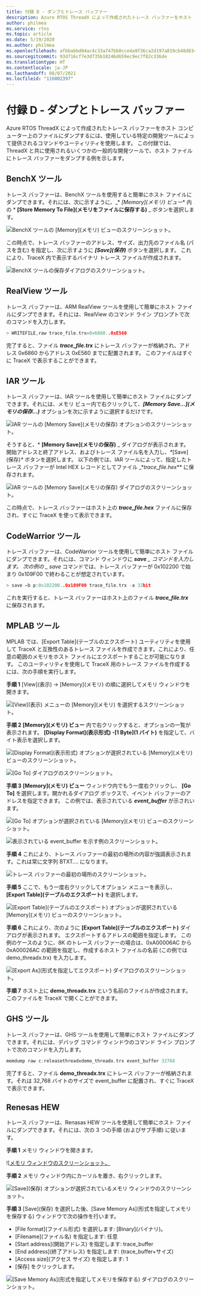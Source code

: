 ```yaml
---
title: 付録 D - ダンプとトレース バッファー
description: Azure RTOS ThreadX によって作成されたトレース バッファーをホスト コンピューター上のファイルにダンプするには、使用している特定の開発ツールによって提供されるコマンドやユーティリティを使用します。
author: philmea
ms.service: rtos
ms.topic: article
ms.date: 5/19/2020
ms.author: philmea
ms.openlocfilehash: afbbabbd04ac4c33a747bb0cce4a9f36ca2d197a819cb48d834429e29fe5572c
ms.sourcegitcommit: 93d716cf7e3d735b18246d659ec9ec7f82c336de
ms.translationtype: HT
ms.contentlocale: ja-JP
ms.lasthandoff: 08/07/2021
ms.locfileid: "116802397"
---
```

# <a name="appendix-d---dumping-and-trace-buffer"></a>付録 D - ダンプとトレース バッファー

Azure RTOS ThreadX によって作成されたトレース バッファーをホスト コンピューター上のファイルにダンプするには、使用している特定の開発ツールによって提供されるコマンドやユーティリティを使用します。 この付録では、ThreadX と共に使用されるいくつかの一般的な開発ツールで、ホスト ファイルにトレース バッファーをダンプする例を示します。 

## <a name="benchx-tools"></a>BenchX ツール

トレース バッファーは、BenchX ツールを使用すると簡単にホスト ファイルにダンプできます。それには、次に示すように、_* _[Memory]\(メモリ\) ビュー_* 内の * **[Store Memory To File]\(メモリをファイルに保存する\)** _ ボタンを選択します。

![BenchX ツールの [Memory]\(メモリ\) ビューのスクリーンショット。](./media/user-guide/image642.jpg)

この時点で、トレース バッファーのアドレス、サイズ、出力先のファイル名 (パスを含む) を指定し、次に示すように ***[Save]\(保存\)*** ボタンを選択します。 これにより、TraceX 内で表示するバイナリ トレース ファイルが作成されます。

![BenchX ツールの保存ダイアログのスクリーンショット。](./media/user-guide/image643.jpg)

## <a name="realview-tools"></a>RealView ツール

トレース バッファーは、ARM RealView ツールを使用して簡単にホスト ファイルにダンプできます。それには、RealView のコマンド ライン プロンプトで次のコマンドを入力します。

```c 
> WRITEFILE,raw trace_file.trx=0x6860..0xE560
```

完了すると、ファイル ***trace_file.trx*** にトレース バッファーが格納され、アドレス 0x6860 からアドレス 0xE560 までに配置されます。 このファイルはすぐに TraceX で表示することができます。

## <a name="iar-tools"></a>IAR ツール

トレース バッファーは、IAR ツールを使用して簡単にホスト ファイルにダンプできます。それには、メモリ ビュー内で右クリックして、***[Memory Save…]\(メモリの保存…\)*** オプションを次に示すように選択するだけです。

![IAR ツールの [Memory Save]\(メモリの保存\) オプションのスクリーンショット。](./media/user-guide/image0_311.jpg)

そうすると、* **[Memory Save]\(メモリの保存\)** _ ダイアログが表示されます。 開始アドレスと終了アドレス、およびトレース ファイル名を入力し、_*_[Save]\(保存\)_*_ ボタンを選択します。 以下の例では、IAR ツールによって、指定したトレース バッファーが Intel HEX レコードとしてファイル _*_trace_file.hex_** に保存されます。

![IAR ツールの [Memory Save]\(メモリの保存\) ダイアログのスクリーンショット。](./media/user-guide/image648.jpg)

この時点で、トレース バッファーはホスト上の ***trace_file.hex*** ファイルに保存され、すぐに TraceX を使って表示できます。

## <a name="codewarrior-tools"></a>CodeWarrior ツール

トレース バッファーは、CodeWarrior ツールを使用して簡単にホスト ファイルにダンプできます。それには、コマンド ウィンドウに ***save** _ コマンドを入力します。 次の例の _ *_save_** コマンドでは、トレース バッファーが 0x102200 で始まり 0x109F00 で終わることが想定されています。

```c
> save –b p:0x102200..0x109F00 trace_file.trx -a 32bit
```

これを実行すると、トレース バッファーはホスト上のファイル ***trace_file.trx*** に保存されます。

## <a name="mplab-tools"></a>MPLAB ツール

MPLAB では、[Export Table]\(テーブルのエクスポート\) ユーティリティを使用して TraceX と互換性のあるトレース ファイルを作成できます。これにより、任意の範囲のメモリをホスト ファイルにエクスポートすることが可能になります。 このユーティリティを使用して TraceX 用のトレース ファイルを作成するには、次の手順を実行します。

**手順 1** [View]\(表示\) -> [Memory]\(メモリ\) の順に選択してメモリ ウィンドウを開きます。

![[View]\(表示\) メニューの [Memory]\(メモリ\) を選択するスクリーンショット。](./media/user-guide/image0_316.jpg)

**手順 2** **[Memory]\(メモリ\) ビュー** 内で右クリックすると、オプションの一覧が表示されます。 **[Display Format]\(表示形式\) -[1 Byte]\(1 バイト\)** を指定して、バイト表示を選択します。

![[Display Format]\(表示形式\) オプションが選択されている [Memory]\(メモリ\) ビューのスクリーンショット。](./media/user-guide/image650.png)

![[Go To] ダイアログのスクリーンショット。](./media/user-guide/image651.jpg)

**手順 3** **[Memory]\(メモリ\) ビュー** ウィンドウ内でもう一度右クリックし、 **[Go To]** を選択します。開かれるダイアログ ボックスで、イベント バッファーのアドレスを指定できます。 この例では、表示されている **_event_buffer_** が示されいます。

![[Go To] オプションが選択されている [Memory]\(メモリ\) ビューのスクリーンショット。](./media/user-guide/image0_312.jpg)

![表示されている event_buffer を示す例のスクリーンショット。](./media/user-guide/image653.png)

**手順 4** これにより、トレース バッファーの最初の場所の内容が強調表示されます。これは常に文字列 BTXT…. になります。

![トレース バッファーの最初の場所のスクリーンショット。](./media/user-guide/image0_313.jpg)

**手順 5** ここで、もう一度右クリックしてオプション メニューを表示し、 **[Export Table]\(テーブルのエクスポート\)** を選択します。

![[Export Table]\(テーブルのエクスポート\) オプションが選択されている [Memory]\(メモリ\) ビューのスクリーンショット。](./media/user-guide/image0_314.jpg)

**手順 6** これにより、次のように **[Export Table]\(テーブルのエクスポート\)** ダイアログが表示されます。 エクスポートするアドレスの範囲を指定します。 この例のケースのように、8K のトレース バッファーの場合は、0xA00006AC から 0xA00026AC の範囲を指定し、作成するホスト ファイルの名前 (この例では demo_threadx.trx) を入力します。

![[Export As]\(形式を指定してエクスポート\) ダイアログのスクリーンショット。](./media/user-guide/image656.jpg)

**手順 7** ホスト上に **demo_threadx.trx** という名前のファイルが作成されます。このファイルを TraceX で開くことができます。

## <a name="ghs-tools"></a>GHS ツール

トレース バッファーは、GHS ツールを使用して簡単にホスト ファイルにダンプできます。それには、デバッグ コマンド ウィンドウのコマンド ライン プロンプトで次のコマンドを入力します。

```c
memdump raw c:releasethreadxdemo_threadx.trx event_buffer 32768
```

完了すると、ファイル **demo_threadx.trx** にトレース バッファーが格納されます。それは 32,768 バイトのサイズで event_buffer に配置され、すぐに TraceX で表示できます。

## <a name="renesas-hew"></a>Renesas HEW

トレース バッファーは、Renasas HEW ツールを使用して簡単にホスト ファイルにダンプできます。それには、次の 3 つの手順 (およびサブ手順) に従います。

**手順 1** メモリ ウィンドウを開きます。

![[メモリ ウィンドウのスクリーンショット。](./media/user-guide/image657.jpg)

**手順 2** メモリ ウィンドウ内にカーソルを置き、右クリックします。

![[Save]\(保存\) オプションが選択されているメモリ ウィンドウのスクリーンショット。](./media/user-guide/image0_315.jpg)

**手順 3** [Save]\(保存\) を選択した後、[Save Memory As]\(形式を指定してメモリを保存する\) ウィンドウで次の操作を行います。

- [File format]\(ファイル形式\) を選択します: [Binary]\(バイナリ\)。
- [Filename]\(ファイル名\) を指定します: 任意
- [Start address]\(開始アドレス\) を指定します: trace_buffer
- [End address]\(終了アドレス\) を指定します: (trace_buffer+サイズ)
- [Access size]\(アクセス サイズ\) を指定します: 1
- [保存] をクリックします。

![[Save Memory As]\(形式を指定してメモリを保存する\) ダイアログのスクリーンショット。](./media/user-guide/image659.jpg)